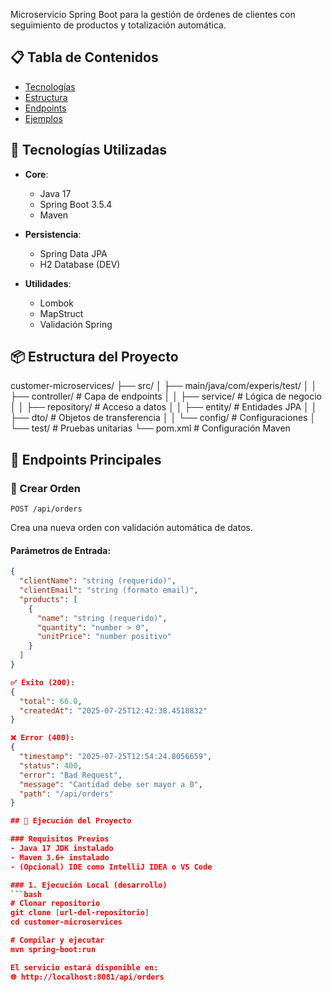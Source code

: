 
Microservicio Spring Boot para la gestión de órdenes de clientes con seguimiento de productos y totalización automática.

## 📋 Tabla de Contenidos
- [Tecnologías](#-tecnologías-utilizadas)
- [Estructura](#-estructura-del-proyecto)
- [Endpoints](#-endpoints)
- [Ejemplos](#-ejemplos-de-uso)

## 🚀 Tecnologías Utilizadas

- **Core**: 
  - Java 17
  - Spring Boot 3.5.4
  - Maven

- **Persistencia**:
  - Spring Data JPA
  - H2 Database (DEV)

- **Utilidades**:
  - Lombok
  - MapStruct
  - Validación Spring

## 📦 Estructura del Proyecto

customer-microservices/
├── src/
│ ├── main/java/com/experis/test/
│ │ ├── controller/ # Capa de endpoints
│ │ ├── service/ # Lógica de negocio
│ │ ├── repository/ # Acceso a datos
│ │ ├── entity/ # Entidades JPA
│ │ ├── dto/ # Objetos de transferencia
│ │ └── config/ # Configuraciones
│ └── test/ # Pruebas unitarias
└── pom.xml # Configuración Maven


## 📌 Endpoints Principales

### 🔹 Crear Orden
`POST /api/orders`

Crea una nueva orden con validación automática de datos.

#### Parámetros de Entrada:
```json
{
  "clientName": "string (requerido)",
  "clientEmail": "string (formato email)",
  "products": [
    {
      "name": "string (requerido)",
      "quantity": "number > 0",
      "unitPrice": "number positivo"
    }
  ]
}

✅ Éxito (200):
{
  "total": 66.0,
  "createdAt": "2025-07-25T12:42:38.4518832"
}

❌ Error (400):
{
  "timestamp": "2025-07-25T12:54:24.8056659",
  "status": 400,
  "error": "Bad Request",
  "message": "Cantidad debe ser mayor a 0",
  "path": "/api/orders"
}

## 🏃 Ejecución del Proyecto

### Requisitos Previos
- Java 17 JDK instalado
- Maven 3.6+ instalado
- (Opcional) IDE como IntelliJ IDEA o VS Code

### 1. Ejecución Local (desarrollo)
```bash
# Clonar repositorio
git clone [url-del-repositorio]
cd customer-microservices

# Compilar y ejecutar
mvn spring-boot:run

El servicio estará disponible en:
🌐 http://localhost:8081/api/orders
